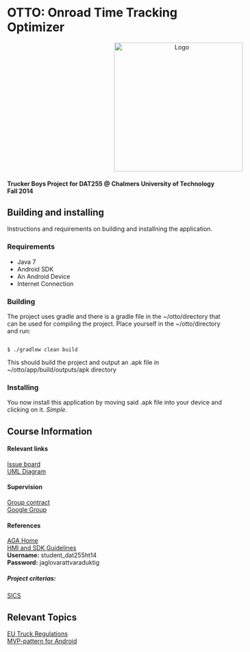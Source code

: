 # OTTO: Onroad Time Tracking Optimizer
<div style="width: 800px; text-align: center"><img src="https://github.com/eineving/truckerboys/blob/develop/documentation/images/OTTOLogo.jpg" alt="Logo" height="300px"/></div>


#### Trucker Boys Project for DAT255 @ Chalmers University of Technology Fall 2014

## Building and installing
Instructions and requirements on building and installning the application.

### Requirements
* Java 7
* Android SDK
* An Android Device
* Internet Connection

### Building
The project uses gradle and there is a gradle file in the ~/otto/directory that
can be used for compiling the project. Place yourself in the ~/otto/directory
and run:

<code>
$ ./gradlew clean build
</code>

This should build the project and output an .apk file in ~/otto/app/build/outputs/apk
directory

### Installing
You now install this application by moving said .apk file into your device and
clicking on it. <i>Simple.</i>

## Course Information

#### Relevant links
<a href="https://waffle.io/eineving/truckerboys" target="_blank">Issue board</a><br />
<a href="https://dashboard.genmymodel.com/projectProperties/_tNRVQDzhEeSn3ZXpVIPWYw" target="_blank">UML Diagram</a>

#### Supervision

<a href="https://drive.google.com/file/d/0B3-HBeyIrR6eQnlfX0ZpRnZVYms/edit?usp=sharing" target="_blank">Group contract</a><br />
<a href="https://groups.google.com/forum/#!forum/cth-dat255-lp1-2014" target="_blank">Google Group</a>

#### References

<a href="https://developer.lindholmen.se/redmine/projects/aga" target="_blank">AGA Home</a><br />
<a href="https://se-div-c3s-1.ce.chalmers.se:7001/index.cgi" target="_blank">HMI and SDK Guidelines</a><br />
<strong>Username:</strong> student_dat255ht14<br />
<strong>Password:</strong> jaglovarattvaraduktig

##### Project criterias:
<a href="https://github.com/morganericsson/DAT255/wiki/SICS's-app-assessment-criteria" target="_blank">SICS</a>

## Relevant Topics
<a href="https://www.transportstyrelsen.se/Global/Publikationer/Vag/Yrkestrafik/kor_vilotider_utg10_low.pdf" target="_blank">EU Truck Regulations</a> <br />
<a href="http://antonioleiva.com/mvp-android/" target="_blank">MVP-pattern for Android</a>
